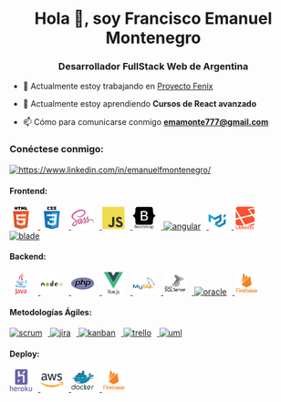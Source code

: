 <h1 align="center">Hola 👋, soy Francisco Emanuel Montenegro</h1>
<h3 align="center">Desarrollador FullStack Web de Argentina</h3>

- 🔭 Actualmente estoy trabajando en [Proyecto Fenix]((https://github.com/EmanuelFMontenegro/Fenix))

- 🌱 Actualmente estoy aprendiendo **Cursos de React avanzado**

- 📫 Cómo para comunicarse conmigo **emamonte777@gmail.com**

<h3 align="left">Conéctese conmigo:</h3>
<p align="left">
<a href="https://linkedin.com/in/emanuelfmontenegro" target="_blank">
  <img align="center" src="https://raw.githubusercontent.com/rahuldkjain/github-profile-readme-generator/master/src/images/icons/Social/linked-in-alt.svg" alt="https://www.linkedin.com/in/emanuelfmontenegro/" height="30" width="40" />
</a>
</p>

<h4 align="left">Frontend:</h4>
<p align="left">
  <a href="https://developer.mozilla.org/en-US/docs/Web/HTML" target="_blank" rel="noreferrer">
    <img src="https://raw.githubusercontent.com/devicons/devicon/master/icons/html5/html5-original-wordmark.svg" alt="html5" height="40" style="margin-right: 10px" />
  </a>
  <a href="https://developer.mozilla.org/en-US/docs/Web/CSS" target="_blank" rel="noreferrer">
    <img src="https://raw.githubusercontent.com/devicons/devicon/master/icons/css3/css3-original-wordmark.svg" alt="css3" height="40" style="margin-right: 10px" />
  </a>
  <a href="https://sass-lang.com/" target="_blank" rel="noreferrer">
    <img src="https://raw.githubusercontent.com/devicons/devicon/master/icons/sass/sass-original.svg" alt="sass" height="40" style="margin-right: 10px" />
  </a>
  <a href="https://www.javascript.com/" target="_blank" rel="noreferrer">
    <img src="https://raw.githubusercontent.com/devicons/devicon/master/icons/javascript/javascript-original.svg" alt="javascript" height="40" style="margin-right: 10px" />
  </a>
  <a href="https://getbootstrap.com/" target="_blank" rel="noreferrer">
    <img src="https://raw.githubusercontent.com/devicons/devicon/master/icons/bootstrap/bootstrap-plain-wordmark.svg" alt="bootstrap" height="40" style="margin-right: 10px" />
  </a>
  <a href="https://angular.io/" target="_blank" rel="noreferrer">
    <img src="https://angular.io/assets/images/logos/angular/angular.svg" alt="angular" height="40" style="margin-right: 10px" />
  </a>
<a href="https://material-ui.com/" target="_blank" rel="noreferrer">
    <img src="https://raw.githubusercontent.com/devicons/devicon/master/icons/materialui/materialui-original.svg" alt="material-ui" height="30" style="margin-right: 10px" />
  </a>
  </a>
  <a href="https://laravel.com/" target="_blank" rel="noreferrer">
    <img src="https://raw.githubusercontent.com/devicons/devicon/master/icons/laravel/laravel-plain-wordmark.svg" alt="laravel" height="40" style="margin-right: 10px" />
  </a>
  <a href="https://blade-ui-kit.com/" target="_blank" rel="noreferrer">
    <img src="https://raw.githubusercontent.com/blade-ui-kit/art/master/github-icon.svg" alt="blade" height="40" style="margin-right: 10px" />
  </a>
</p>

<h4 align="left">Backend:</h4>
<p align="left">
  <a href="https://www.java.com/" target="_blank" rel="noreferrer">
    <img src="https://raw.githubusercontent.com/devicons/devicon/master/icons/java/java-original-wordmark.svg" alt="java" height="40" style="margin-right: 10px" />
  </a>
  <a href="https://nodejs.org/" target="_blank" rel="noreferrer">
    <img src="https://raw.githubusercontent.com/devicons/devicon/master/icons/nodejs/nodejs-original-wordmark.svg" alt="nodejs" height="40" style="margin-right: 10px" />
  </a>
  <a href="https://www.php.net/" target="_blank" rel="noreferrer">
    <img src="https://raw.githubusercontent.com/devicons/devicon/master/icons/php/php-original.svg" alt="php" height="40" style="margin-right: 10px" />
  </a>
  <a href="https://vuejs.org/" target="_blank" rel="noreferrer">
    <img src="https://raw.githubusercontent.com/devicons/devicon/master/icons/vuejs/vuejs-original-wordmark.svg" alt="vue" height="40" style="margin-right: 10px" />
  </a>
  <a href="https://www.mysql.com/" target="_blank" rel="noreferrer">
    <img src="https://raw.githubusercontent.com/devicons/devicon/master/icons/mysql/mysql-original-wordmark.svg" alt="mysql" height="40" style="margin-right: 10px" />
  </a>
  <a href="https://www.microsoft.com/en-us/sql-server" target="_blank" rel="noreferrer">
    <img src="https://raw.githubusercontent.com/devicons/devicon/master/icons/microsoftsqlserver/microsoftsqlserver-plain-wordmark.svg" alt="sql-server" height="40" style="margin-right: 10px" />
  </a>
  <a href="https://www.oracle.com/database/" target="_blank" rel="noreferrer">
    <img src="https://raw.githubusercontent.com/devicons/devicon/master/icons/oracle/oracle-original-wordmark.svg" alt="oracle" height="40" style="margin-right: 10px" />
  </a>
  <a href="https://firebase.google.com/" target="_blank" rel="noreferrer">
    <img src="https://raw.githubusercontent.com/devicons/devicon/master/icons/firebase/firebase-plain-wordmark.svg" alt="firebase" height="40" style="margin-right: 10px" />
  </a>
</p>

<h4 align="left">Metodologías Ágiles:</h4>
<p align="left">
  <a href="https://www.scrum.org/" target="_blank" rel="noreferrer">
    <img src="https://raw.githubusercontent.com/rahuldkjain/github-profile-readme-generator/master/src/images/icons/Agile/scrum.png" alt="scrum" height="40" style="margin-right: 10px" />
  </a>
  <a href="https://www.atlassian.com/software/jira" target="_blank" rel="noreferrer">
    <img src="https://raw.githubusercontent.com/rahuldkjain/github-profile-readme-generator/master/src/images/icons/Agile/jira.png" alt="jira" height="40" style="margin-right: 10px" />
  </a>
  <a href="https://kanbanize.com/" target="_blank" rel="noreferrer">
    <img src="https://raw.githubusercontent.com/rahuldkjain/github-profile-readme-generator/master/src/images/icons/Agile/kanban.png" alt="kanban" height="40" style="margin-right: 10px" />
  </a>
  <a href="https://trello.com/" target="_blank" rel="noreferrer">
    <img src="https://raw.githubusercontent.com/rahuldkjain/github-profile-readme-generator/master/src/images/icons/Agile/trello.png" alt="trello" height="40" style="margin-right: 10px" />
  </a>
  <a href="https://www.uml.org/" target="_blank" rel="noreferrer">
    <img src="https://raw.githubusercontent.com/rahuldkjain/github-profile-readme-generator/master/src/images/icons/Agile/uml.png" alt="uml" height="40" style="margin-right: 10px" />
  </a>
</p>


<h4 align="left">Deploy:</h4>
<p align="left">
  <a href="https://www.heroku.com/" target="_blank" rel="noreferrer">
    <img src="https://raw.githubusercontent.com/devicons/devicon/master/icons/heroku/heroku-plain-wordmark.svg" alt="heroku" height="40" style="margin-right: 10px" />
  </a>
  <a href="https://aws.amazon.com/" target="_blank" rel="noreferrer">
    <img src="https://raw.githubusercontent.com/devicons/devicon/master/icons/amazonwebservices/amazonwebservices-original-wordmark.svg" alt="aws" height="40" style="margin-right: 10px" />
  </a>
  <a href="https://www.docker.com/" target="_blank" rel="noreferrer">
    <img src="https://raw.githubusercontent.com/devicons/devicon/master/icons/docker/docker-original-wordmark.svg" alt="docker" height="40" style="margin-right: 10px" />
  </a>
  <a href="https://firebase.google.com/" target="_blank" rel="noreferrer">
    <img src="https://raw.githubusercontent.com/devicons/devicon/master/icons/firebase/firebase-plain-wordmark.svg" alt="firebase" height="40" style="margin-right: 10px" />
  </a>
</p>
